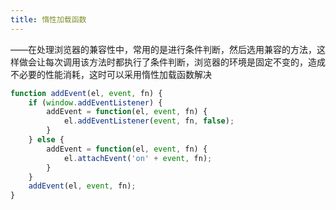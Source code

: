 ```yaml
---
title: 惰性加载函数
---
```

——在处理浏览器的兼容性中，常用的是进行条件判断，然后选用兼容的方法，这样做会让每次调用该方法时都执行了条件判断，浏览器的环境是固定不变的，造成不必要的性能消耗，这时可以采用惰性加载函数解决


```js
function addEvent(el, event, fn) {
    if (window.addEventListener) {
        addEvent = function(el, event, fn) {
            el.addEventListener(event, fn, false);
        }
    } else {
        addEvent = function(el, event, fn) {
            el.attachEvent('on' + event, fn);
        }
    }
    addEvent(el, event, fn);
}
```
